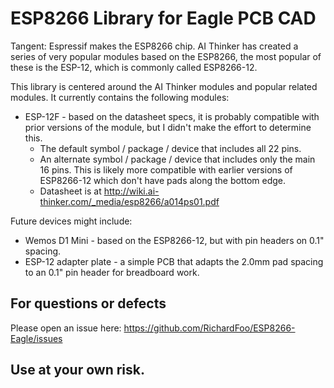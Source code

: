 # ESP8266 Library for Eagle PCB CAD

Tangent: Espressif makes the ESP8266 chip.  AI Thinker has created a series of very popular
modules based on the ESP8266, the most popular of these is the ESP-12, which is commonly
called ESP8266-12.

This library is centered around the AI Thinker modules and popular related modules.  It
currently contains the following modules:
- ESP-12F - based on the datasheet specs, it is probably compatible with prior versions
  of the module, but I didn't make the effort to determine this.
    - The default symbol / package / device that includes all 22 pins.
    - An alternate symbol / package / device that includes only the main 16 pins.  This is
      likely more compatible with earlier versions of ESP8266-12 which don't have pads
      along the bottom edge.
    - Datasheet is at <http://wiki.ai-thinker.com/_media/esp8266/a014ps01.pdf>

Future devices might include:
- Wemos D1 Mini - based on the ESP8266-12, but with pin headers on 0.1" spacing.
- ESP-12 adapter plate - a simple PCB that adapts the 2.0mm pad spacing to an 0.1" pin
  header for breadboard work.

## For questions or defects

Please open an issue here: <https://github.com/RichardFoo/ESP8266-Eagle/issues>

## Use at your own risk.  
